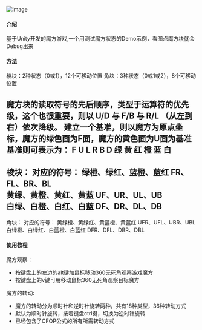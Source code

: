 ![image](https://github.com/10555gff/mofanCubeStata/assets/30888472/c3b106e1-e0d2-4789-8bbd-ea9cb3418445)

#### 介绍
基于Unity开发的魔方游戏,一个用测试魔方状态的Demo示例，看图点魔方块就会Debug出来

#### 方法
棱块：2种状态（0或1），12个可移动位置
角块：3种状态（0或1或2），8个可移动位置



魔方块的读取符号的先后顺序，类型于运算符的优先级，这个也很重要，则以  U/D 与 F/B 与 R/L （从左到右）依次降级。
建立一个基准，则以魔方为原点坐标，魔方的绿色面为F面，魔方的黄色面为U面为基准
基准则可表示为：
F          U        L        R        B         D
绿        黄       红      橙       蓝        白
---------------------------------------------------------------------------------------------------------------------------------
棱块：                            对应的符号：
绿橙、绿红、蓝橙、蓝红             FR、FL、BR、BL     
黄绿、黄橙、黄红、黄蓝             UF、UR、UL、UB     
白绿、白橙、白红、白蓝             DF、DR、DL、DB     
---------------------------------------------------------------------------------------------------------------------------------
角块：                              对应的符号：
黄绿橙、黄绿红、黄蓝橙、黄蓝红        UFR、UFL、UBR、UBL
白绿橙、白绿红、白蓝橙、白蓝红        DFR、DFL、DBR、DBL





#### 使用教程

魔方观察：

- 按键盘上的左边的alt键加鼠标移动360无死角观察游戏魔方
- 按键盘上的v键可用移动鼠标360无死角观察目标魔方


魔方的转动:

- 魔方的转动分为顺时针和逆时针旋转两种，共有18种类型，36种转动方式
- 默认为顺时针旋转，按着键盘ctrl键，切换为逆时针旋转
- 已经包含了CFOP公式的所有所需转动方式

